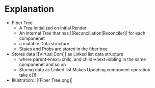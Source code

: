 # Explanation

- Fiber Tree
    - A Tree Initialized on initial Render
    - An internal Tree that has [[Reconciliation|Reconciler]] for each componenet
    - a mutable Data structure
    - States and Probs are stored in the fiber tree
- Stores data [[Virtual Dom]] as Linked list data structure
    - where parent->next=child, and child->next=sibling in the same componenet and so on
    - Storing data as Linked list Makes Updating component operation take o(1)
- Illustration: ![[Fiber Tree.png]]
